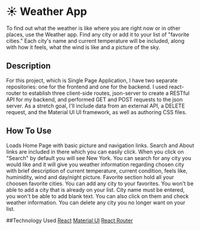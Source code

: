 # ☀️ Weather App

To find out what the weather is like where you are right now or in other places, use the Weather app. Find any city or add it to your list of "favorite cities." Each city's name and current temperature will be included, along with how it feels, what the wind is like and a picture of the sky.

## Description

For this project, which is Single Page Application, I have two separate repositories: one for the frontend and one for the backend.
I used react-router to establish three client-side routes, json-server to create a RESTful API for my backend, and performed GET and POST requests to the json server. As a stretch goal, I'll include data from an external API, a DELETE request, and the Material UI UI framework, as well as authoring CSS files.

## How To Use
   Loads Home Page with basic picture and navigation links.
   Search and About links are included in there which you can easily click.
   When you click on "Search" by default you will see New York.
   You can search for any city you would like and it will give you weather information regarding chosen city with brief description of current temperature, current condition, feels like, huminidity, wind and day/night picture.
   Favorite section hold all your choosen favorite cities.
   You can add any city to your favorites.
   You won't be able to add a city that is already on your list.
   City name must be entered, you won't be able to add blank text.
   You can also click on them and check weather information.
   You can delete any city you no longer want on your list.

##Technology Used
    <a href="https://reactjs.org/">React</a>
    <a href="https://mui.com/">Material UI</a>
    <a href ="https://reactrouter.com/">React Router</a>



   
